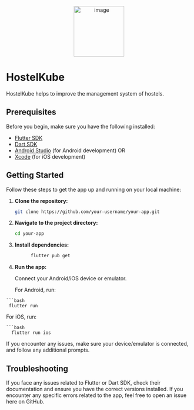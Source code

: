 <div align="center">
 <img width="137" alt="image" src="https://github.com/Karmpatel960/HostelKube/assets/96860884/6005376f-4d3b-42bc-b654-f1e1af1eebd7">
</div>



# HostelKube
 HostelKube helps to improve the management system of hostels.


 ## Prerequisites

Before you begin, make sure you have the following installed:

- [Flutter SDK](https://flutter.dev/docs/get-started/install)
- [Dart SDK](https://dart.dev/get-dart)
- [Android Studio](https://developer.android.com/studio) (for Android development) OR
- [Xcode](https://developer.apple.com/xcode/) (for iOS development)

## Getting Started

Follow these steps to get the app up and running on your local machine:

1. **Clone the repository:**

   ```bash
   git clone https://github.com/your-username/your-app.git
2. **Navigate to the project directory:**

      ```bash
     cd your-app
 
 3. **Install dependencies:**

     ```bash
           flutter pub get
    
  4. **Run the app:**

     Connect your Android/iOS device or emulator.

     For Android, run:
    
    ```bash
     flutter run


For iOS, run:

    ```bash
      flutter run ios
If you encounter any issues, make sure your device/emulator is connected, and follow any additional prompts.

## Troubleshooting
If you face any issues related to Flutter or Dart SDK, check their documentation and ensure you have the correct versions installed.
If you encounter any specific errors related to the app, feel free to open an issue here on GitHub.
